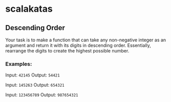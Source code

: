 # scalakatas

## Descending Order

Your task is to make a function that can take any non-negative integer as an argument and return it with its digits in descending order. Essentially, rearrange the digits to create the highest possible number.

### Examples:

Input: `42145` Output: `54421`

Input: `145263` Output: `654321`

Input: `123456789` Output: `987654321`

